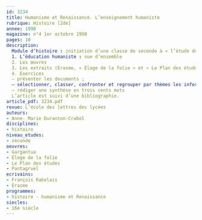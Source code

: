 ```yaml
---
id: 3234
title: Humanisme et Renaissance. L’enseignement humaniste 
rubrique: Histoire [2de]
annee: 1998
magazine: n°4 1er octobre 1998
pages: 10
description: 
  Module d’histoire : initiation d’une classe de seconde à « l’étude de documents » sur un thème commun aux programmes d’histoire et de lettres : l’enseignement humaniste…
  1. L’éducation humaniste : vue d’ensemble
  2. Les œuvres
  3. Les extraits (Érasme, « Éloge de la folie » et « Le Plan des études » ; Rabelais, « Gargantua », « Pantagruel ») situés dans leur contexte
  4. Exercices
  – présenter les documents ;
  – sélectionner, classer, confronter et regrouper par thèmes les informations utiles au traitement du sujet : premier thème : critique des méthodes de l’enseignement scolastique ; deuxième thème : le projet éducatif des humanistes ;
  – rédiger une synthèse en trois cents mots
  L’article est suivi d’une bibliographie.
article_pdf: 3234.pdf
revue: L’école des lettres des lycées
auteurs:
- Anne- Marie Duranton-Crabol
disciplines:
- histoire
niveau_etudes:
- seconde
oeuvres:
- Gargantua
- Éloge de la folie
- Le Plan des études
- Pantagruel
ecrivains:
- François Rabelais
- Érasme
programmes:
- histoire - humanisme et Renaissance
siecles:
- 16e siècle
---
```


